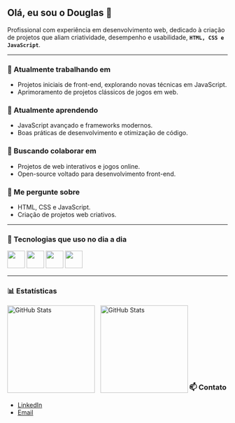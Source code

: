 ## Olá, eu sou o Douglas 👋

Profissional com experiência em desenvolvimento web, dedicado à criação de projetos que aliam criatividade, desempenho e usabilidade, **`HTML, CSS e JavaScript`**.

---

### 🔭 Atualmente trabalhando em
- Projetos iniciais de front-end, explorando novas técnicas em JavaScript.
- Aprimoramento de projetos clássicos de jogos em web.

### 🌱 Atualmente aprendendo
- JavaScript avançado e frameworks modernos.
- Boas práticas de desenvolvimento e otimização de código.

### 👯 Buscando colaborar em
- Projetos de web interativos e jogos online.
- Open-source voltado para desenvolvimento front-end.

### 💬 Me pergunte sobre
- HTML, CSS e JavaScript.
- Criação de projetos web criativos.

---  

### 🧠 Tecnologias que uso no dia a dia

<p align="left">
  <img src="https://cdn.jsdelivr.net/gh/devicons/devicon/icons/javascript/javascript-original.svg" width="40" height="40" />  
  <img src="https://cdn.jsdelivr.net/gh/devicons/devicon/icons/html5/html5-original.svg" width="40" height="40" />
  <img src="https://cdn.jsdelivr.net/gh/devicons/devicon/icons/css3/css3-original.svg" width="40" height="40" />
    <img src="https://cdn.jsdelivr.net/gh/devicons/devicon/icons/visualstudio/visualstudio-plain.svg" width="40" height="40" />
</p>


---

### 📊 Estatísticas

<p>
  <img 
    align="left" 
    alt="GitHub Stats" 
    height="200" 
    style="padding-right: 10px;" 
    src="https://github-readme-stats.vercel.app/api?username=Doug1980&show_icons=true&theme=tokyonight&include_all_commits=true&locale=pt-br" 
  />

<img 
      align="left" 
      alt="GitHub Stats" 
      height="200" 
      src="https://github-readme-stats.vercel.app/api/top-langs/?username=Doug1980&theme=tokyonight&layout=compact&custom_title=Tecnologias&langs_count=9" 
  />

</p>
<br>
<br>
<br>
<br>
<br>
<br>
<br>
<br>
<br>



### 📫 Contato
- [LinkedIn](https://www.linkedin.com/in/douglas-salazar-14521bba/)
- [Email](mailto:douglassalazar1980@gmail.com)


